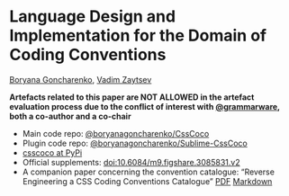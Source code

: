 # Language Design and Implementation for the Domain of Coding Conventions
[Boryana Goncharenko](https://github.com/boryanagoncharenko), [Vadim Zaytsev](https://github.com/grammarware)

**Artefacts related to this paper are NOT ALLOWED in the artefact evaluation process due to the conflict of interest with [@grammarware](https://github.com/grammarware), both a co-author and a co-chair**

* Main code repo: [@boryanagoncharenko/CssCoco](https://github.com/boryanagoncharenko/CssCoco/)
* Plugin code repo: [@boryanagoncharenko/Sublime-CssCoco](https://github.com/boryanagoncharenko/Sublime-CssCoco)
* [csscoco at PyPi](https://pypi.python.org/pypi/csscoco)
* Official supplements: [doi:10.6084/m9.figshare.3085831.v2](http://dx.doi.org/10.6084/m9.figshare.3085831.v2)
* A companion paper concerning the convention catalogue: “Reverse Engineering a CSS Coding Conventions Catalogue” [PDF](http://grammarware.net/text/2016/re-coco.pdf) [Markdown](https://github.com/boryanagoncharenko/CssCoco/blob/master/analysis.md)

